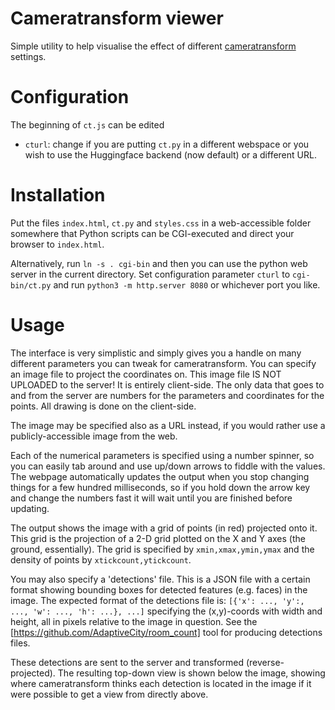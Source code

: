 # Cameratransform viewer

Simple utility to help visualise the effect of different [cameratransform](https://github.com/rgerum/cameratransform) settings.

# Configuration

The beginning of `ct.js` can be edited

- `cturl`: change if you are putting `ct.py` in a different webspace or you wish to use the Huggingface backend (now default) or a different URL.

# Installation

Put the files `index.html`, `ct.py` and `styles.css` in a web-accessible folder somewhere that Python scripts can be CGI-executed and direct your browser to `index.html`.

Alternatively, run `ln -s . cgi-bin` and then you can use the python web server in the current directory. Set configuration parameter `cturl` to `cgi-bin/ct.py` and run `python3 -m http.server 8080` or whichever port you like.

# Usage

The interface is very simplistic and simply gives you a handle on many different parameters you can tweak for cameratransform. You can specify an image file to project the coordinates on. This image file IS NOT UPLOADED to the server! It is entirely client-side. The only data that goes to and from the server are numbers for the parameters and coordinates for the points. All drawing is done on the client-side.

The image may be specified also as a URL instead, if you would rather use a publicly-accessible image from the web.

Each of the numerical parameters is specified using a number spinner, so you can easily tab around and use up/down arrows to fiddle with the values. The webpage automatically updates the output when you stop changing things for a few hundred milliseconds, so if you hold down the arrow key and change the numbers fast it will wait until you are finished before updating.

The output shows the image with a grid of points (in red) projected onto it. This grid is the projection of a 2-D grid plotted on the X and Y axes (the ground, essentially). The grid is specified by `xmin,xmax,ymin,ymax` and the density of points by `xtickcount,ytickcount`.

You may also specify a 'detections' file. This is a JSON file with a certain format showing bounding boxes for detected features (e.g. faces) in the image. The expected format of the detections file is: `[{'x': ..., 'y':, ..., 'w': ..., 'h': ...}, ...]` specifying the (x,y)-coords with width and height, all in pixels relative to the image in question. See the [https://github.com/AdaptiveCity/room_count] tool for producing detections files.

These detections are sent to the server and transformed (reverse-projected). The resulting top-down view is shown below the image, showing where cameratransform thinks each detection is located in the image if it were possible to get a view from directly above.
